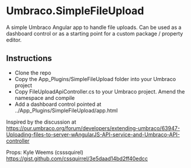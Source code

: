 # Umbraco.SimpleFileUpload
A simple Umbraco Angular app to handle file uploads.  Can be used as a dashboard control or as a starting point for a custom package / property editor.

## Instructions
- Clone the repo
- Copy the App_Plugins/SimpleFileUpload folder into your Umbraco project
- Copy FileUploadApiController.cs to your Umbraco project.  Amend the namespace and compile
- Add a dashboard control pointed at ../App_Plugins/SimpleFileUpload/app.html

Inspired by the discussion at https://our.umbraco.org/forum/developers/extending-umbraco/63947-Uploading-files-to-server-wAngularJS-API-service-and-Umbraco-API-controller

Props:  Kyle Weems (csssquirel)
https://gist.github.com/cssquirrel/3e5daad14bd2ff40edcc
